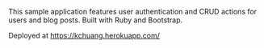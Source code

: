 This sample application features user authentication and CRUD actions for users and blog posts. Built with Ruby and Bootstrap. 

Deployed at https://kchuang.herokuapp.com/
